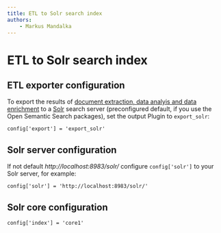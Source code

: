 ```yaml
---
title: ETL to Solr search index  
authors:  
    - Markus Mandalka
---
```


# ETL to Solr search index

## ETL exporter configuration

To export the results of [document extraction, data analyis and data enrichment](../..) to a [Solr](http://lucene.apache.org/solr) search server (preconfigured default, if you use the Open Semantic Search packages), set the output Plugin to `export_solr`:

`config['export'] = 'export_solr'`

## Solr server configuration

If not default *http://localhost:8983/solr/* configure `config['solr']` to your Solr server, for example:

`config['solr'] = 'http://localhost:8983/solr/'`

## Solr core configuration

`config['index'] = 'core1'`
